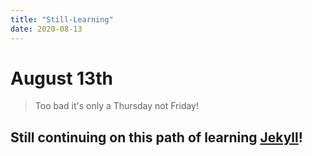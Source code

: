 ```yaml
---
title: "Still-Learning"
date: 2020-08-13
---
```


# August 13th

> Too bad it's only a Thursday not Friday!

## Still continuing on this path of learning [Jekyll]!

[Jekyll]:https://https://jekyllrb.com/
